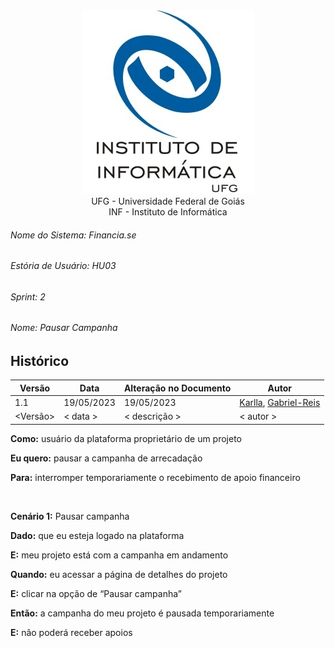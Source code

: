 <div align=center>
  <img src="/imagens/INFVertical.jpg">
</div>


<div align="center">UFG - Universidade Federal de Goiás</div>
<div align="center">INF - Instituto de Informática</div>

###### Nome do Sistema: Financia.se
###### Estória de Usuário: HU03
###### Sprint: 2
###### Nome: _Pausar Campanha_

## Histórico
|**Versão**|**Data**|**Alteração no Documento**|**Autor**|
|------|----|---------|-----|
|1.1|19/05/2023|19/05/2023|[Karlla](https://github.com/karllaloane), [Gabriel-Reis](https://github.com/gabrielreisdvs)|
|<Versão>|< data >|< descrição >|< autor >|



**Como:** usuário da plataforma proprietário de um projeto

**Eu quero:** pausar a campanha de arrecadação

**Para:** interromper temporariamente o recebimento de apoio financeiro


<br />

**Cenário 1:** Pausar campanha

**Dado:** que eu esteja logado na plataforma

**E:** meu projeto está com a campanha em andamento

**Quando:** eu acessar a página de detalhes do projeto

**E:** clicar na opção de “Pausar campanha”

**Então:** a campanha do meu projeto é pausada temporariamente

**E:** não poderá receber apoios



</DIV>

